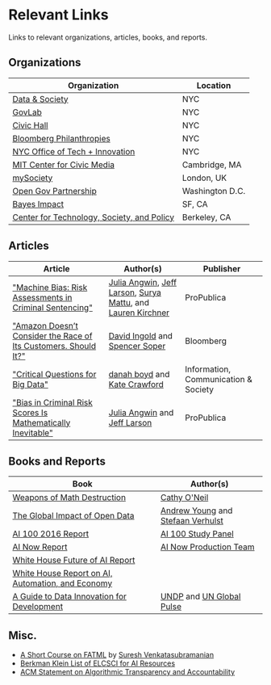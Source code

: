 # Relevant Links

Links to relevant organizations, articles, books, and reports.

## Organizations

| Organization | Location |
| ------------ | -------- |
| [Data & Society](https://datasociety.net) | NYC |
| [GovLab](http://www.thegovlab.org) | NYC |
| [Civic Hall](http://civichall.org) | NYC |
| [Bloomberg Philanthropies](https://www.bloomberg.org) | NYC |
| [NYC Office of Tech + Innovation](http://www1.nyc.gov/site/forward/index.page) | NYC |
| [MIT Center for Civic Media](https://civic.mit.edu) | Cambridge, MA |
| [mySociety](https://www.mysociety.org) | London, UK |
| [Open Gov Partnership](http://www.opengovpartnership.org) | Washington D.C. |
| [Bayes Impact](http://www.bayesimpact.org) | SF, CA |
| [Center for Technology, Society, and Policy](https://ctsp.berkeley.edu) | Berkeley, CA |

## Articles

| Article | Author(s) | Publisher |
| ------- | ---------- | --------- |
| ["Machine Bias: Risk Assessments in Criminal Sentencing"](https://www.propublica.org/article/machine-bias-risk-assessments-in-criminal-sentencing) | [Julia Angwin](http://juliaangwin.com), [Jeff Larson](https://www.propublica.org/site/author/jeff_larson), [Surya Mattu](http://www.suryamattu.com), and [Lauren Kirchner](http://www.laurenbkirchner.com) | ProPublica |
| ["Amazon Doesn’t Consider the Race of Its Customers. Should It?"](http://www.bloomberg.com/graphics/2016-amazon-same-day/) | [David Ingold](https://twitter.com/davidingold) and [Spencer Soper](https://twitter.com/spencersoper) | Bloomberg |
| ["Critical Questions for Big Data"](http://www.tandfonline.com/doi/abs/10.1080/1369118X.2012.678878) | [danah boyd](http://www.danah.org) and [Kate Crawford](http://www.katecrawford.net) | Information, Communication & Society |
| ["Bias in Criminal Risk Scores Is Mathematically Inevitable"](https://www.propublica.org/article/bias-in-criminal-risk-scores-is-mathematically-inevitable-researchers-say) | [Julia Angwin](http://juliaangwin.com) and [Jeff Larson](https://www.propublica.org/site/author/jeff_larson) | ProPublica |

## Books and Reports

| Book | Author(s) |
| ---- | --------- |
| [Weapons of Math Destruction](https://www.amazon.com/Weapons-Math-Destruction-Increases-Inequality/dp/0553418815) | [Cathy O'Neil](https://mathbabe.org) |
| [The Global Impact of Open Data](http://www.oreilly.com/data/free/the-global-impact-of-open-data.csp) | [Andrew Young](http://www.thegovlab.org/team.html#andrew-young) and [Stefaan Verhulst](http://www.thegovlab.org/stefaan-verhulst.html) |
| [AI 100 2016 Report](https://ai100.stanford.edu/2016-report) | [AI 100 Study Panel](https://ai100.stanford.edu/2016-report/preface/participants) |
| [AI Now Report](https://artificialintelligencenow.com/media/documents/AINowSummaryReport_3_RpmwKHu.pdf) | [AI Now Production Team](https://artificialintelligencenow.com/schedule/conference/page/production-credits)
| [White House Future of AI Report](https://obamawhitehouse.archives.gov/sites/default/files/whitehouse_files/microsites/ostp/NSTC/preparing_for_the_future_of_ai.pdf) | |
| [White House Report on AI, Automation, and Economy](https://obamawhitehouse.archives.gov/sites/whitehouse.gov/files/documents/Artificial-Intelligence-Automation-Economy.PDF) | |
| [A Guide to Data Innovation for Development](http://unglobalpulse.org/sites/default/files/UNGP_BigDataGuide2016_%20Web.pdf) | [UNDP](http://www.undp.org) and [UN Global Pulse](http://unglobalpulse.org)

## Misc.

- [A Short Course on FATML](https://geomblog.github.io/fairness/) by [Suresh Venkatasubramanian](http://www.cs.utah.edu/~suresh/web/)
- [Berkman Klein List of ELCSCI for AI Resources](https://cyber.harvard.edu/node/99766)
- [ACM Statement on Algorithmic Transparency and Accountability](https://www.acm.org/binaries/content/assets/public-policy/2017_usacm_statement_algorithms.pdf) 
